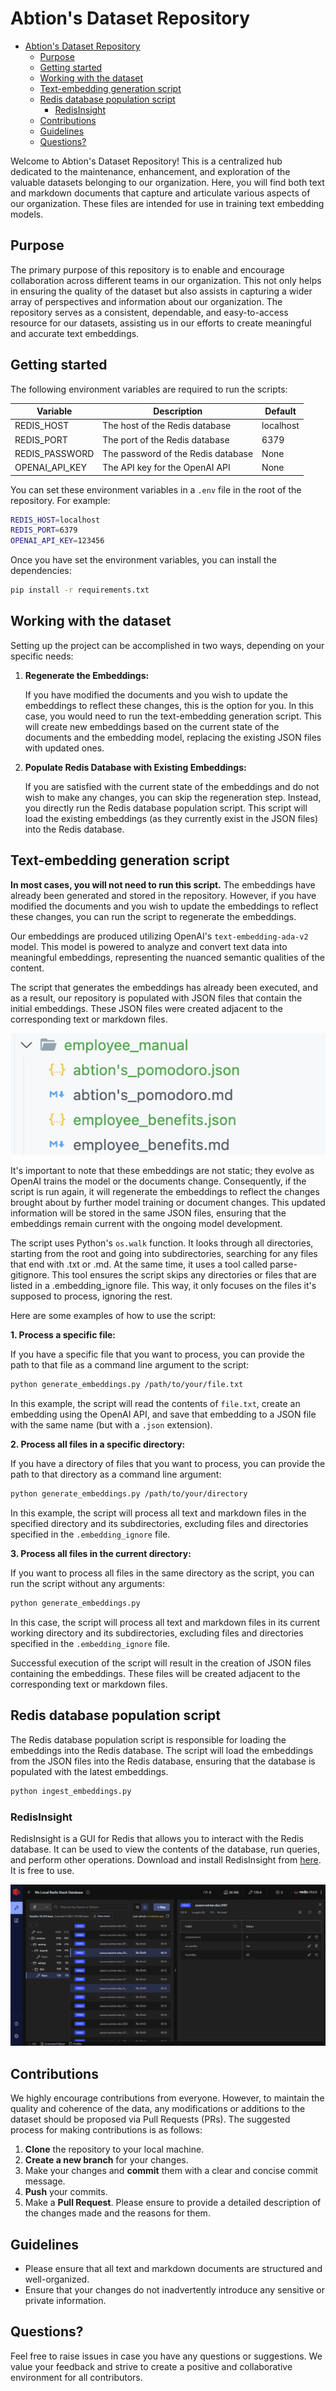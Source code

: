 # Abtion's Dataset Repository

- [Abtion's Dataset Repository](#abtions-dataset-repository)
  - [Purpose](#purpose)
  - [Getting started](#getting-started)
  - [Working with the dataset](#working-with-the-dataset)
  - [Text-embedding generation script](#text-embedding-generation-script)
  - [Redis database population script](#redis-database-population-script)
    - [RedisInsight](#redisinsight)
  - [Contributions](#contributions)
  - [Guidelines](#guidelines)
  - [Questions?](#questions)

Welcome to Abtion's Dataset Repository! This is a centralized hub dedicated to the maintenance, enhancement, and exploration of the valuable datasets belonging to our organization. Here, you will find both text and markdown documents that capture and articulate various aspects of our organization. These files are intended for use in training text embedding models.

## Purpose

The primary purpose of this repository is to enable and encourage collaboration across different teams in our organization. This not only helps in ensuring the quality of the dataset but also assists in capturing a wider array of perspectives and information about our organization. The repository serves as a consistent, dependable, and easy-to-access resource for our datasets, assisting us in our efforts to create meaningful and accurate text embeddings.


## Getting started

The following environment variables are required to run the scripts:

| Variable | Description | Default
| --- | --- | ---
| REDIS_HOST | The host of the Redis database | localhost
| REDIS_PORT | The port of the Redis database | 6379
| REDIS_PASSWORD | The password of the Redis database | None
| OPENAI_API_KEY | The API key for the OpenAI API | None


You can set these environment variables in a `.env` file in the root of the repository. For example:

```bash
REDIS_HOST=localhost
REDIS_PORT=6379
OPENAI_API_KEY=123456
```

Once you have set the environment variables, you can install the dependencies:

```bash
pip install -r requirements.txt
```

## Working with the dataset

Setting up the project can be accomplished in two ways, depending on your specific needs:

1. **Regenerate the Embeddings:**

   If you have modified the documents and you wish to update the embeddings to reflect these changes, this is the option for you. In this case, you would need to run the text-embedding generation script. This will create new embeddings based on the current state of the documents and the embedding model, replacing the existing JSON files with updated ones.

2. **Populate Redis Database with Existing Embeddings:**

   If you are satisfied with the current state of the embeddings and do not wish to make any changes, you can skip the regeneration step. Instead, you directly run the Redis database population script. This script will load the existing embeddings (as they currently exist in the JSON files) into the Redis database.

## Text-embedding generation script

**In most cases, you will not need to run this script.** The embeddings have already been generated and stored in the repository. However, if you have modified the documents and you wish to update the embeddings to reflect these changes, you can run the script to regenerate the embeddings.

Our embeddings are produced utilizing OpenAI's `text-embedding-ada-v2` model. This model is powered to analyze and convert text data into meaningful embeddings, representing the nuanced semantic qualities of the content.

The script that generates the embeddings has already been executed, and as a result, our repository is populated with JSON files that contain the initial embeddings. These JSON files were created adjacent to the corresponding text or markdown files.

![Files](files.png)

It's important to note that these embeddings are not static; they evolve as OpenAI trains the model or the documents change. Consequently, if the script is run again, it will regenerate the embeddings to reflect the changes brought about by further model training or document changes. This updated information will be stored in the same JSON files, ensuring that the embeddings remain current with the ongoing model development.

The script uses Python's `os.walk` function. It looks through all directories, starting from the root and going into subdirectories, searching for any files that end with .txt or .md. At the same time, it uses a tool called parse-gitignore. This tool ensures the script skips any directories or files that are listed in a .embedding_ignore file. This way, it only focuses on the files it's supposed to process, ignoring the rest.

Here are some examples of how to use the script:

**1. Process a specific file:**

If you have a specific file that you want to process, you can provide the path to that file as a command line argument to the script:

```bash
python generate_embeddings.py /path/to/your/file.txt
```

In this example, the script will read the contents of `file.txt`, create an embedding using the OpenAI API, and save that embedding to a JSON file with the same name (but with a `.json` extension).

**2. Process all files in a specific directory:**

If you have a directory of files that you want to process, you can provide the path to that directory as a command line argument:

```bash
python generate_embeddings.py /path/to/your/directory
```

In this example, the script will process all text and markdown files in the specified directory and its subdirectories, excluding files and directories specified in the `.embedding_ignore` file.

**3. Process all files in the current directory:**

If you want to process all files in the same directory as the script, you can run the script without any arguments:

```bash
python generate_embeddings.py
```

In this case, the script will process all text and markdown files in its current working directory and its subdirectories, excluding files and directories specified in the `.embedding_ignore` file.

Successful execution of the script will result in the creation of JSON files containing the embeddings. These files will be created adjacent to the corresponding text or markdown files.

## Redis database population script

The Redis database population script is responsible for loading the embeddings into the Redis database. The script will load the embeddings from the JSON files into the Redis database, ensuring that the database is populated with the latest embeddings.

```bash
python ingest_embeddings.py
```

### RedisInsight

RedisInsight is a GUI for Redis that allows you to interact with the Redis database. It can be used to view the contents of the database, run queries, and perform other operations. Download and install RedisInsight from [here](https://redislabs.com/redis-enterprise/redis-insight/). It is free to use.

![RedisInsight](redis-insight.png)

## Contributions

We highly encourage contributions from everyone. However, to maintain the quality and coherence of the data, any modifications or additions to the dataset should be proposed via Pull Requests (PRs). The suggested process for making contributions is as follows:

1. **Clone** the repository to your local machine.
2. **Create a new branch** for your changes.
3. Make your changes and **commit** them with a clear and concise commit message.
4. **Push** your commits.
5. Make a **Pull Request**. Please ensure to provide a detailed description of the changes made and the reasons for them.

## Guidelines

* Please ensure that all text and markdown documents are structured and well-organized.
* Ensure that your changes do not inadvertently introduce any sensitive or private information.

## Questions?

Feel free to raise issues in case you have any questions or suggestions. We value your feedback and strive to create a positive and collaborative environment for all contributors.
